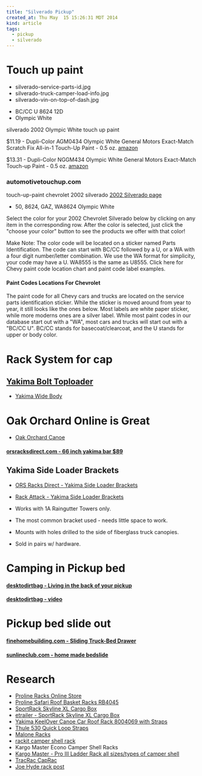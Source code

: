 ```yaml
---
title: "Silverado Pickup"
created_at: Thu May  15 15:26:31 MDT 2014
kind: article
tags:
  - pickup
  - silverado
---
```


# Touch up paint

<ul>
  <li>silverado-service-parts-id.jpg</li>
  <li>silverado-truck-camper-load-info.jpg</li>
  <li>silverado-vin-on-top-of-dash.jpg</li>
</ul>

* BC/CC U 8624 12D
* Olympic White

silverado 2002 Olympic White touch up paint

$11.19 - Dupli-Color AGM0434 Olympic White General Motors Exact-Match Scratch Fix All-in-1 Touch-Up Paint - 0.5 oz.
<a href="http://www.amazon.com/Dupli-Color-AGM0434-Olympic-Exact-Match-Touch-Up/dp/B00HE6738A" target="_blank">amazon</a>

$13.31 - Dupli-Color NGGM434 Olympic White General Motors Exact-Match Touch-up Paint - 0.5 oz.
<a href="http://www.amazon.com/Dupli-Color-NGGM434-Olympic-Exact-Match-Touch-up/dp/B000ALDY1G/" target="_blank">amazon</a>

### automotivetouchup.com

touch-up-paint chevrolet 2002 silverado
<a href="http://www.automotivetouchup.com/touch-up-paint/chevrolet/2002/silverado/" target="_blank">2002 Silverado page</a>

* 50, 8624, GAZ, WA8624 	Olympic White

Select the color for your 2002 Chevrolet Silverado below by clicking
on any item in the corresponding row. After the color is selected, just
click the "choose your color" button to see the products we offer with
that color!

Make Note: The color code will be located on a sticker named Parts
Identification. The code can start with BC/CC followed by a U, or a WA
with a four digit number/letter combination. We use the WA format for
simplicity, your code may have a U. WA8555 is the same as U8555. Click
here for Chevy paint code location chart and paint code label examples.

#### Paint Codes Locations For Chevrolet

The paint code for all Chevy cars and trucks are located on the service
parts identification sticker. While the sticker is moved around from
year to year, it still looks like the ones below. Most labels are white
paper sticker, while more moderns ones are a silver label. While most
paint codes in our database start out with a "WA", most cars and trucks
will start out with a "BC/CC    U". BC/CC stands for basecoat/clearcoat,
and the U stands for upper or body color.

# Rack System for cap

## [Yakima Bolt Toploader](http://www.yakima.com/shop/racksystems/permanent-installation/bolt-toploader)

* [Yakima Wide Body](http://www.yakima.com/shop/racksystems/permanent-installation/wide-body)

# Oak Orchard Online is Great

* [Oak Orchard Canoe](http://www.oakorchardcanoe.com/racks.php)

#### [orsracksdirect.com - 66 inch yakima bar $89](http://www.orsracksdirect.com/yakima-8000410.html)


## Yakima Side Loader Brackets

* [ORS Racks Direct - Yakima Side Loader Brackets](http://www.orsracksdirect.com/yakima-8008002.html)
* [Rack Attack - Yakima Side Loader Brackets](http://www.rackattack.com/product-pages/yakima-side-loader-bracket.asp)

* Works with 1A Raingutter Towers only.
* The most common bracket used - needs little space to work.
* Mounts with holes drilled to the side of fiberglass truck canopies.
* Sold in pairs w/ hardware.

# Camping in Pickup bed

#### [desktodirtbag - Living in the back of your pickup](http://www.desktodirtbag.com/pickup-truck-camping/)

#### [desktodirtbag - video](https://www.youtube.com/watch?v=NBOZXgU6j_I)

# Pickup bed slide out

#### [finehomebuilding.com - Sliding Truck-Bed Drawer](http://www.finehomebuilding.com/item/15265/build-this-sliding-truck-bed-drawer-and-get-easy-access-to-all-your-tools)

#### [sunlineclub.com - home made bedslide](http://www.sunlineclub.com/forums/f65/home-made-bedslide-9084.html)



# Research

* [Proline Racks Online Store](http://www.prolineracks.com/)
* [Proline Safari Roof Basket Racks RB4045](http://www.prolineracks.com/Proline-safari-roof-racks.html)
* [SportRack Skyline XL Cargo Box](http://www.sportrack.com/p/skyline-xl-cargo-box?pp=24)
* [etrailer - SportRack Skyline XL Cargo Box](http://www.etrailer.com/Roof-Cargo-Carrier/SportRack/SR7095.html)
* [Yakima KeelOver Canoe Car Roof Rack  8004069 with Straps](http://www.prolineracks.com/yakima-keelover-canoe-rack-8004069.html)
* [Thule 530 Quick Loop Straps](http://www.orsracksdirect.com/thule-530-quick-loop-strap.html)
* [Malone Racks](http://www.maloneautoracks.com/)
* [rackit camper shell rack](http://www.rackitinc.com/fullywelded/3000seriescampershell.html)
* Kargo Master Econo Camper Shell Racks
* [Kargo Master - Pro III Ladder Rack all sizes/types of camper shell](http://www.kargomaster.com/products/truck-racks/trucks-with-caps/pro-iii-ladder-rack-all-sizestypes-of-camper-shell.html)
* [TracRac CapRac](http://www.tracrac.com/pick-up-trucks/caprac)
* [Joe Hyde rack post](http://flyanglersonline.com/features/warmwater/ww012207.php)


<!--
html boilerplate
<a href="" target="_blank"></a>
<img src="" width="400px">
-->

